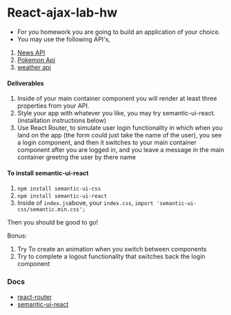 # React-ajax-lab-hw

- For you homework you are going to build an application of your choice. 
- You may use the following API's,
1. [News API](https://newsapi.org/docs/get-started)
2. [Pokemon Api](https://pokeapi.co/)
3. [weather api](https://openweathermap.org/api)

#### Deliverables
1.  Inside of your main container component you will render at least three properties from your API.
2.  Style your app with whatever you like, you may try semantic-ui-react. (installation instructions below)
3.  Use React Router, to simulate user login functionality in which when you land on the app (the form could just take the name of the user), you see a login component, and then it switches to your main container component after you are logged in, and you leave a message in the main container greetng the user by there name 

#### To install semantic-ui-react
1.  `npm install semantic-ui-css`
2.  `npm install semantic-ui-react`
3.  Inside of `index.js`above, your `index.css`, `import 'semantic-ui-css/semantic.min.css';`

Then you should be good to go!

Bonus: 
 1. Try To create an animation when you switch between components
 2.  Try to complete a logout functionality that switches back the login component


 ### Docs

 - [react-router](https://reacttraining.com/react-router/web/guides/quick-start)
 - [semantic-ui-react](https://react.semantic-ui.com/)
